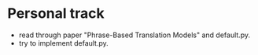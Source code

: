 # Personal track

* read through paper "Phrase-Based Translation Models" and default.py.
* try to implement default.py.